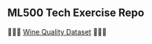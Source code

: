 ## ML500 Tech Exercise Repo

🍷🍷🍷 [Wine Quality Dataset](https://www.kaggle.com/datasets/yasserh/wine-quality-dataset/data) 🍷🍷🍷